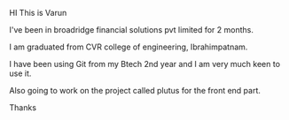 HI This is Varun

I've been in broadridge financial solutions pvt limited for 2 months.

I am graduated from CVR college of engineering, Ibrahimpatnam.

I have been using Git from my Btech 2nd year and I am very much keen to use it.

Also going to work on the project called plutus for the front end part.

Thanks

